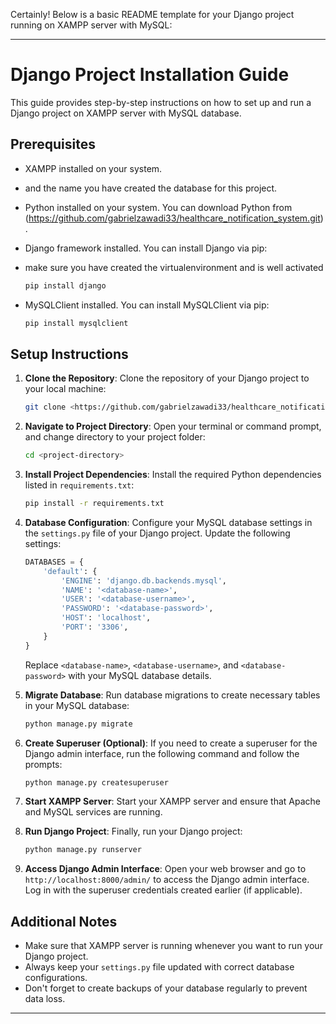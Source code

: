 Certainly! Below is a basic README template for your Django project running on XAMPP server with MySQL:

---

# Django Project Installation Guide

This guide provides step-by-step instructions on how to set up and run a Django project on XAMPP server with MySQL database.

## Prerequisites

- XAMPP installed on your system.
- and the name you have created the database for this project.
- Python installed on your system. You can download Python from (https://github.com/gabrielzawadi33/healthcare_notification_system.git).
- Django framework installed. You can install Django via pip:
- make sure  you have created the virtualenvironment and is well activated

    ```bash
    pip install django
    ```

- MySQLClient installed. You can install MySQLClient via pip:

    ```bash
    pip install mysqlclient
    ```

## Setup Instructions

1. **Clone the Repository**: Clone the repository of your Django project to your local machine:

    ```bash
    git clone <https://github.com/gabrielzawadi33/healthcare_notification_system.git.>
    ```

2. **Navigate to Project Directory**: Open your terminal or command prompt, and change directory to your project folder:

    ```bash
    cd <project-directory>
    ```

3. **Install Project Dependencies**: Install the required Python dependencies listed in `requirements.txt`:

    ```bash
    pip install -r requirements.txt
    ```

4. **Database Configuration**: Configure your MySQL database settings in the `settings.py` file of your Django project. Update the following settings:

    ```python
    DATABASES = {
        'default': {
            'ENGINE': 'django.db.backends.mysql',
            'NAME': '<database-name>',
            'USER': '<database-username>',
            'PASSWORD': '<database-password>',
            'HOST': 'localhost',
            'PORT': '3306',
        }
    }
    ```

    Replace `<database-name>`, `<database-username>`, and `<database-password>` with your MySQL database details.

5. **Migrate Database**: Run database migrations to create necessary tables in your MySQL database:

    ```bash
    python manage.py migrate
    ```

6. **Create Superuser (Optional)**: If you need to create a superuser for the Django admin interface, run the following command and follow the prompts:

    ```bash
    python manage.py createsuperuser
    ```

7. **Start XAMPP Server**: Start your XAMPP server and ensure that Apache and MySQL services are running.

8. **Run Django Project**: Finally, run your Django project:

    ```bash
    python manage.py runserver
    ```

9. **Access Django Admin Interface**: Open your web browser and go to `http://localhost:8000/admin/` to access the Django admin interface. Log in with the superuser credentials created earlier (if applicable).

## Additional Notes

- Make sure that XAMPP server is running whenever you want to run your Django project.
- Always keep your `settings.py` file updated with correct database configurations.
- Don't forget to create backups of your database regularly to prevent data loss.

---
